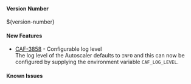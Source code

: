 #### Version Number
${version-number}

#### New Features
- [CAF-3858](https://jira.autonomy.com/browse/CAF-3858) - Configurable log level  
    The log level of the Autoscaler defaults to `INFO` and this can now be configured by supplying the environment variable `CAF_LOG_LEVEL`.

#### Known Issues

